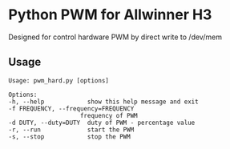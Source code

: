 Python PWM for Allwinner H3
============================

Designed for control hardware PWM by direct write to /dev/mem

Usage
-----

    Usage: pwm_hard.py [options]

    Options:
    -h, --help            show this help message and exit
    -f FREQUENCY, --frequency=FREQUENCY
                        frequency of PWM
    -d DUTY, --duty=DUTY  duty of PWM - percentage value
    -r, --run             start the PWM
    -s, --stop            stop the PWM

